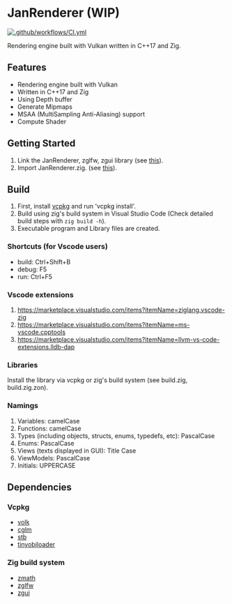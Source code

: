 # **JanRenderer (WIP)**

[![.github/workflows/CI.yml](https://github.com/Name-hw/JanRenderer/actions/workflows/CI.yml/badge.svg?branch=main)](https://github.com/Name-hw/JanRenderer/actions/workflows/CI.yml)

Rendering engine built with Vulkan written in C++17 and Zig.

## **Features**

- Rendering engine built with Vulkan
- Written in C++17 and Zig
- Using Depth buffer
- Generate Mipmaps
- MSAA (MultiSampling Anti-Aliasing) support
- Compute Shader

## **Getting Started**

1. Link the JanRenderer, zglfw, zgui library (see [this](https://github.com/Name-hw/JanRenderer/blob/09737e3dbf671c098cf2e8e6a234f6afa62bbfa3/build.zig#L268)).
2. Import JanRenderer.zig. (see [this](https://github.com/Name-hw/JanRenderer/blob/main/src/TestApp/main.zig)).

## **Build**

1. First, install [vcpkg](https://vcpkg.io/) and run 'vcpkg install'.
2. Build using zig's build system in Visual Studio Code (Check detailed build steps with `zig build -h`).
3. Executable program and Library files are created.

### Shortcuts (for Vscode users)

- build: Ctrl+Shift+B
- debug: F5
- run: Ctrl+F5

### Vscode extensions

1. <https://marketplace.visualstudio.com/items?itemName=ziglang.vscode-zig>
2. <https://marketplace.visualstudio.com/items?itemName=ms-vscode.cpptools>
3. <https://marketplace.visualstudio.com/items?itemName=llvm-vs-code-extensions.lldb-dap>

### Libraries

Install the library via vcpkg or zig's build system (see build.zig, build.zig.zon).

### Namings

1. Variables: camelCase
2. Functions: camelCase
3. Types (including objects, structs, enums, typedefs, etc): PascalCase
4. Enums: PascalCase
5. Views (texts displayed in GUI): Title Case
6. ViewModels: PascalCase
7. Initials: UPPERCASE

## **Dependencies**

### Vcpkg

- [volk](https://github.com/zeux/volk)
- [cglm](https://github.com/recp/cglm)
- [stb](https://github.com/nothings/stb)
- [tinyobjloader](https://github.com/tinyobjloader/tinyobjloader)

### Zig build system

- [zmath](https://github.com/zig-gamedev/zmath)
- [zglfw](https://github.com/zig-gamedev/zglfw)
- [zgui](https://github.com/zig-gamedev/zgui)
